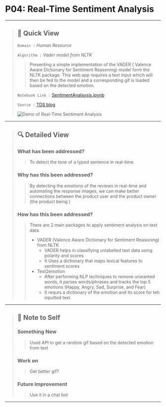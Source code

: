 # P04: Real-Time Sentiment Analysis

---

> ## 👀 Quick View 
>
> `Domain :` *Human Resource*
>
> `Algorithm :` *Vader model from NLTK*
>
> > Presenting a simple implementation of the VADER ( Valence Aware Dictionary for Sentiment Reasoning) model form the NLTK package. This web app requires a text input which will then be fed to the model and a corresponding gif is loaded based on the detected emotion. 
>
> `Notebook Link :` [SentimentAnalaysis.ipynb](https://colab.research.google.com/drive/1aF7uNJCu35Hq4-pJ8M7mqd-I70nBdXbG?usp=sharing)
>
> `Source :` [TDS blog](https://towardsdatascience.com/text2emotion-python-package-to-detect-emotions-from-textual-data-b2e7b7ce1153)
>
>  ![ Demo of Real-Time Sentiment Analysis](https://raw.githubusercontent.com/steffincodes/data-scribbles/main/projects/p04/p04_demo.gif)

---

> ## 🔍 Detailed View
> 
> ### **What has been addressed?**
> > To detect the tone of a typed sentence in real-time.
> >
> 
> ### **Why has this been addressed?**
> > By detecting the emotions of the reviews in real-time and automating the response images, we can make better connections between the product user and the product owner (the product being )
> >
> 
> ### **How has this been addressed?**
> > There are 2 main packages to apply sentiment analysis on text data.
> > - VADER (Valence Aware Dictionary for Sentiment Reasoning) from NLTK
> >   - VADER helps in classifying unlabelled text data using polarity and scores
> >   - It Uses a dictionary that maps lexical features to sentiment scores
> > - Text2emotion
> >   - After performing NLP techniques to remove unwanted words, it parses words/phrases and tracks the top 5 emotions (Happy, Angry, Sad, Surprise, and Fear)
> >   - It requrs a dictionary of the emotion and its score for teh inputted text.

---

> ## 📝 Note to Self
>
> ### **Something New**
> > Used API to get a random gif based on the detected emotion from text
> > 
> 
> ### **Work on**
> > Get better gif?
>
> ### **Future Improvement**
> > Use it in a chat bot

---
